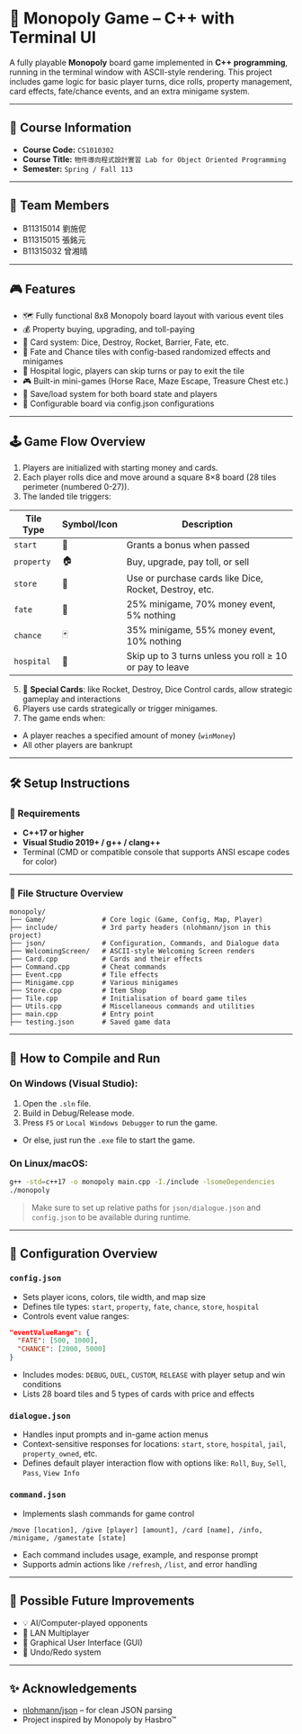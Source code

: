 # 🎲 Monopoly Game – C++ with Terminal UI

A fully playable **Monopoly** board game implemented in **C++ programming**, running in the terminal window with ASCII-style rendering. This project includes game logic for basic player turns, dice rolls, property management, card effects, fate/chance events, and an extra minigame system.

---

## 📘 Course Information

- **Course Code:** `CS1010302`  
- **Course Title:** `物件導向程式設計實習 Lab for Object Oriented Programming`  
- **Semester:** `Spring / Fall 113`

---

## 👥 Team Members

- B11315014 劉施伲
- B11315015 張銘元
- B11315032 曾湘晴

---

## 🎮 Features

- 🗺️ Fully functional 8x8 Monopoly board layout with various event tiles
- 💰 Property buying, upgrading, and toll-paying
- 🎴 Card system: Dice, Destroy, Rocket, Barrier, Fate, etc.
- 🎲 Fate and Chance tiles with config-based randomized effects and minigames
- 🏥 Hospital logic, players can skip turns or pay to exit the tile
- 🎮 Built-in mini-games (Horse Race, Maze Escape, Treasure Chest etc.)
- 💾 Save/load system for both board state and players
- 🧩 Configurable board via config.json configurations

---

## 🕹️ Game Flow Overview

1. Players are initialized with starting money and cards.
2. Each player rolls dice and move around a square 8×8 board (28 tiles perimeter (numbered 0-27)).
3. The landed tile triggers:
   
| Tile Type   | Symbol/Icon | Description                                                 |
|-------------|-------------|-------------------------------------------------------------|
| `start`     | 🏁          | Grants a bonus when passed                                  |
| `property`  | 🏠          | Buy, upgrade, pay toll, or sell                             |
| `store`     | 🏬          | Use or purchase cards like Dice, Rocket, Destroy, etc.      |
| `fate`      | 🎴          | 25% minigame, 70% money event, 5% nothing                   |
| `chance`    | 🃏          | 35% minigame, 55% money event, 10% nothing                  |
| `hospital`  | 🏥          | Skip up to 3 turns unless you roll ≥ 10 or pay to leave     |

5. 🚀 **Special Cards**: like Rocket, Destroy, Dice Control cards, allow strategic gameplay and interactions
6. Players use cards strategically or trigger minigames.
7. The game ends when:
  - A player reaches a specified amount of money (`winMoney`)
  - All other players are bankrupt

---

## 🛠️ Setup Instructions

### 🔧 Requirements

- **C++17 or higher**
- **Visual Studio 2019+ / g++ / clang++**
- Terminal (CMD or compatible console that supports ANSI escape codes for color)

---

### 📁 File Structure Overview
```
monopoly/
├── Game/              # Core logic (Game, Config, Map, Player)
├── include/           # 3rd party headers (nlohmann/json in this project)
├── json/              # Configuration, Commands, and Dialogue data
├── WelcomingScreen/   # ASCII-style Welcoming Screen renders
├── Card.cpp           # Cards and their effects
├── Command.cpp        # Cheat commands
├── Event.cpp          # Tile effects
├── Minigame.cpp       # Various minigames
├── Store.cpp          # Item Shop
├── Tile.cpp           # Initialisation of board game tiles
├── Utils.cpp          # Miscellaneous commands and utilities
├── main.cpp           # Entry point
├── testing.json       # Saved game data
```

---

## 🚀 How to Compile and Run

### On Windows (Visual Studio):

1. Open the `.sln` file.
2. Build in Debug/Release mode.
3. Press `F5` or `Local Windows Debugger` to run the game.

* Or else, just run the `.exe` file to start the game.

### On Linux/macOS:

```bash
g++ -std=c++17 -o monopoly main.cpp -I./include -lsomeDependencies
./monopoly
```

> Make sure to set up relative paths for `json/dialogue.json` and `config.json` to be available during runtime.

---

## 🧪 Configuration Overview

### `config.json`
- Sets player icons, colors, tile width, and map size
- Defines tile types: `start`, `property`, `fate`, `chance`, `store`, `hospital`
- Controls event value ranges:
```json
"eventValueRange": {
  "FATE": [500, 1000],
  "CHANCE": [2000, 5000]
}
```
- Includes modes: `DEBUG`, `DUEL`, `CUSTOM`, `RELEASE` with player setup and win conditions
- Lists 28 board tiles and 5 types of cards with price and effects

### `dialogue.json`
- Handles input prompts and in-game action menus
- Context-sensitive responses for locations: `start`, `store`, `hospital`, `jail`, `property_owned`, etc.
- Defines default player interaction flow with options like: `Roll`, `Buy`, `Sell`, `Pass`, `View Info`

### `command.json`
- Implements slash commands for game control
```plaintext
/move [location], /give [player] [amount], /card [name], /info, /minigame, /gamestate [state]
```
- Each command includes usage, example, and response prompt
- Supports admin actions like `/refresh`, `/list`, and error handling

---

## 🧩 Possible Future Improvements

- 💡 AI/Computer-played opponents
- 📡 LAN Multiplayer
- 🎨 Graphical User Interface (GUI)
- 🔄 Undo/Redo system

---

## ✨ Acknowledgements

- [nlohmann/json](https://github.com/nlohmann/json) – for clean JSON parsing
- Project inspired by Monopoly by Hasbro™
